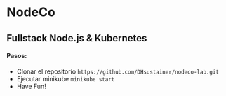 # NodeCo
## Fullstack Node.js & Kubernetes

#### Pasos:
- Clonar el repositorio `https://github.com/DHsustainer/nodeco-lab.git`
- Ejecutar minikube `minikube start`
- Have Fun!